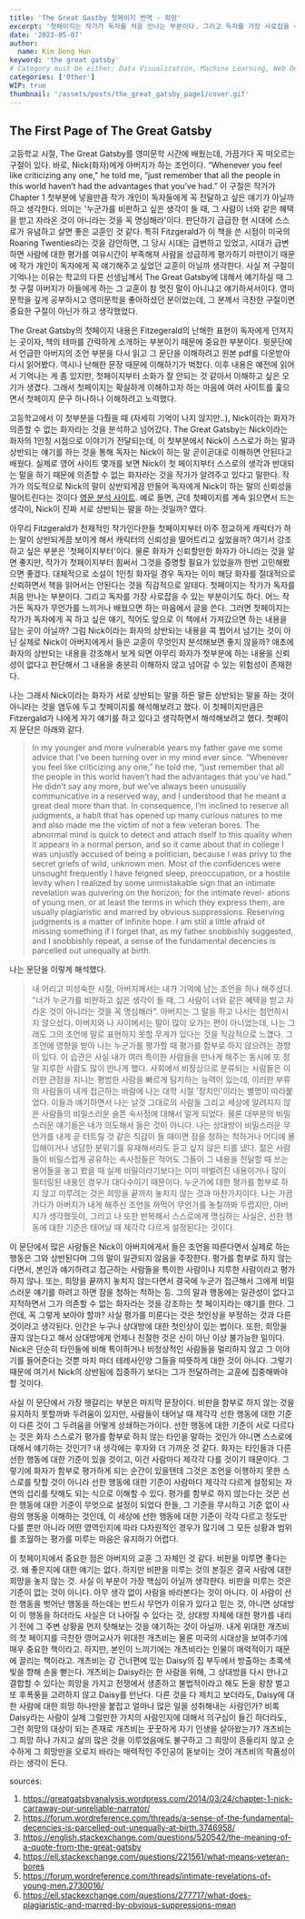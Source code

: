 ```yaml
---
title: 'The Great Gastby 첫페이지 번역 - 희망'
excerpt: '첫페이지는 작가가 독자를 처음 만나는 부분이다. 그리고 독자를 가장 사로잡을 수 있는 부분이기도 하다. 어느 작가든 독자가 무언가를 느끼거나 배웠으면 하는 마음에서 글을 쓴다. 그러면 첫페이지는 작가가 독자에게 꼭 하고 싶은 얘기, 적어도 앞으로 이 책에서 가져갔으면 하는 내용을 담는 곳이 아닐까? 그럼 Nick이라는 화자의 상반되는 내용을 콕 찝어서 넘기는 것이 아닌 실제로 Nick이 아버지에게서 들은 교훈이 무엇인지 분석해보면 좋지 않을까? 애초에 화자의 상반되는 내용을 강조해서 보게 되면 아무리 화자가 첫부분에 하는 내용을 신뢰성이 없다고 판단해서 그 내용을 충분히 이해하지 않고 넘어갈 수 있는 위험성이 존재한다.'
date: '2023-05-07'
author:
  name: Kim Dong Hun
keyword: 'the great gatsby'
# Category must be either: Data Visualization, Machine Learning, Web Development, Product Design, Computer Graphics, Other
categories: ['Other']
WIP: true
thumbnail: '/assets/posts/the_great_gatsby_page1/cover.gif'
---
```


## The First Page of The Great Gatsby

고등학교 시절, The Great Gatsby를 영미문학 시간에 배웠는데, 가끔가다 꼭 떠오르는 구절이 있다. 바로, Nick(화자)에게 아버지가 하는 조언이다. “Whenever you feel like criticizing any one,” he told me, “just remember that all the people in this world haven’t had the advantages that you’ve had.” 이 구절은 작가가 Chapter 1 첫부분에 넣을만큼 작가 개인이 독자들에게 꼭 전달하고 싶은 얘기가 아닐까 하고 생각한다. 의미는 '누군가를 비판하고 싶은 생각이 들 때, 그 사람이 너와 같은 혜택을 받고 자라온 것이 아니라는 것을 꼭 명심해라'이다. 판단하기 급급한 현 시대에 스스로가 유념하고 살면 좋은 교훈인 것 같다. 특히 Fitzgerald가 이 책을 쓴 시점이 미국의 Roaring Twenties라는 것을 감안하면, 그 당시 시대는 급변하고 있었고, 시대가 급변하면 사람에 대한 평가를 여유시간이 부족해져 사람을 성급하게 평가하기 마련이기 때문에 작가 개인이 독자에게 꼭 얘기해주고 싶었던 교훈이 아닐까 생각한다. 사실 저 구절이 기억나는 이유는 학교의 다른 선생님께서 The Great Gatsby에 대해서 얘기하실 때 그 첫 구절 아버지가 아들에게 하는 그 교훈이 참 멋진 말이 아니냐고 얘기하셔서이다. 영미문학을 깊게 공부하시고 영미문학을 좋아하셨던 분이었는데, 그 분께서 극찬한 구절이면 중요한 구절이 아닌가 하고 생각했었다.

The Great Gatsby의 첫페이지 내용은 Fitzegerald의 난해한 표현이 독자에게 던져지는 곳이자, 책의 테마를 간략하게 소개하는 부분이기 때문에 중요한 부분이다. 윗문단에서 언급한 아버지의 조언 부분을 다시 읽고 그 문단을 이해하려고 원본 pdf를 다운받아 다시 읽어봤다. 역시나 난해한 문장 때문에 이해하기가 벅찼다. 이후 내용은 예전에 읽어서 기억나는 게 좀 있지만, 첫페이지부터 소화가 잘 안되는 것 같아서 이해하고 싶은 오기가 생겼다. 그래서 첫페이지는 확실하게 이해하고자 하는 마음에 여러 사이트를 훑으면서 첫페이지 문구 하나하나 이해하려고 노력했다.

고등학교에서 이 첫부분을 다뤘을 때 (자세히 기억이 나지 않지만..), Nick이라는 화자가 의존할 수 없는 화자라는 것을 분석하고 넘어갔다. The Great Gatsby는 Nick이라는 화자의 1인칭 시점으로 이야기가 전달되는데, 이 첫부분에서 Nick이 스스로가 하는 말과 상반되는 얘기를 하는 것을 통해 독자는 Nick이 하는 말 곧이곧대로 이해하면 안된다고 배웠다. 실제로 영어 사이트 몇개를 보면 Nick이 첫 페이지부터 스스로의 생각과 반대되는 말을 하기 때문에 의존할 수 없는 화자라는 것을 작가가 알려주고 있다고 말한다. 작가가 의도적으로 Nick의 말이 상반되게끔 만들어 독자에게 Nick이 하는 말의 신뢰성을 떨어트린다는 것이다 [영문 분석 사이트](https://greatgatsbyanalysis.wordpress.com/2014/03/24/chapter-1-nick-carraway-our-unreliable-narrator/). 예로 들면, 근데 첫페이지를 계속 읽으면서 드는 생각이, Nick이 진짜 서로 상반되는 말을 하는 것일까? 였다.

아무리 Fitzgerald가 천재적인 작가인다한들 첫페이지부터 아주 정교하게 캐릭터가 하는 말이 상반되게끔 보이게 해서 캐릭터의 신뢰성을 떨어트리고 싶었을까? 여기서 강조하고 싶은 부분은 '첫페이지부터'이다. 물론 화자가 신뢰할만한 화자가 아니라는 것을 알면 좋지만, 작가가 첫페이지부터 힘써서 그것을 증명할 필요가 있었을까 한번 고민해봤으면 좋겠다. 대체적으로 소설이 1인칭 화자일 경우 독자는 이미 해당 화자를 절대적으로 신뢰하면서 책을 읽어서는 안된다는 것을 직감적으로 알테다. 첫페이지는 작가가 독자를 처음 만나는 부분이다. 그리고 독자를 가장 사로잡을 수 있는 부분이기도 하다. 어느 작가든 독자가 무언가를 느끼거나 배웠으면 하는 마음에서 글을 쓴다. 그러면 첫페이지는 작가가 독자에게 꼭 하고 싶은 얘기, 적어도 앞으로 이 책에서 가져갔으면 하는 내용을 담는 곳이 아닐까? 그럼 Nick이라는 화자의 상반되는 내용을 콕 찝어서 넘기는 것이 아닌 실제로 Nick이 아버지에게서 들은 교훈이 무엇인지 분석해보면 좋지 않을까? 애초에 화자의 상반되는 내용을 강조해서 보게 되면 아무리 화자가 첫부분에 하는 내용을 신뢰성이 없다고 판단해서 그 내용을 충분히 이해하지 않고 넘어갈 수 있는 위험성이 존재한다.

나는 그래서 Nick이라는 화자가 서로 상반되는 말을 하든 말든 상반되는 말을 하는 것이 아니라는 것을 염두에 두고 첫페이지를 해석해보려고 했다. 이 첫페이지만큼은 Fitzergald가 나에게 자기 얘기를 하고 있다고 생각하면서 해석해보려고 했다. 첫페이지 문단은 아래와 같다.

> In my younger and more vulnerable years my father gave me some advice that I’ve been turning over in my mind ever since.
> “Whenever you feel like criticizing any one,” he told me, “just remember that all the people in this world haven’t had the advantages that you’ve had.”
> He didn’t say any more, but we’ve always been unusually communicative in a reserved way, and I understood that he meant a great deal more than that. In consequence, I’m inclined to reserve all judgments, a habit that has opened up many curious natures to me and also made me the victim of not a few veteran bores. The abnormal mind is quick to detect and attach itself to this quality when it appears in a normal person, and so it came about that in college I was unjustly accused of being a politician, because I was privy to the secret griefs of wild, unknown men. Most of the confidences were unsought frequently I have feigned sleep, preoccupation, or a hostile levity when I realized by some unmistakable sign that an intimate revelation was quivering on the horizon; for the intimate revel- ations of young men, or at least the terms in which they express them, are usually plagiaristic and marred by obvious suppressions. Reserving judgments is a matter of infinite hope. I am still a little afraid of missing something if I forget that, as my father snobbishly suggested, and I snobbishly repeat, a sense of the fundamental decencies is parcelled out unequally at birth.

나는 문단을 이렇게 해석했다.

> 내 어리고 미성숙한 시절, 아버지께서는 내가 기억에 남는 조언을 하나 해주셨다. "너가 누군가를 비판하고 싶은 생각이 들 때, 그 사람이 너와 같은 혜택을 받고 자라온 것이 아니라는 것을 꼭 명심해라". 아버지는 그 말을 하고 나서는 첨언하시지 않으셨다. 아버지와 나 사이에서는 말이 많이 오가는 편이 아니었는데, 나는 그래도 그의 조언에 말로 표현하지 못할 무게가 있다는 것을 직감적으로 느꼈다. 그 조언에 영향을 받아 나는 누군가를 평가할 때 평가를 함부로 하지 않으려는 경향이 있다. 이 습관은 사실 내가 여러 특이한 사람들을 만나게 해주는 동시에 또 정말 지루한 사람도 많이 만나게 했다. 사회에서 비정상으로 분류되는 사람들은 이러한 관점을 지니는 평범한 사람을 빠르게 탐지하는 능력이 있는데, 이러한 부류의 사람들이 내게 접근하는 바람에 나는 대학 시절 '정치인'이라는 별명이 따라붙었다. 이들과 얘기하면서 나는 날것 그대로의 사람들 그리고 세상에 알려지지 않은 사람들의 비밀스러운 슬픈 속사정에 대해서 알게 되었다. 물론 대부분의 비밀스러운 얘기들은 내가 의도해서 들은 것이 아니다. 나는 상대방이 비밀스러운 무언가를 내게 곧 터트릴 것 같은 직감이 들 때이면 잠을 청하는 척하거나 어디에 몰입해이거나 냉담한 분위기를 유재해서라도 듣고 싶지 않은 티를 냈다. 젊은 사람들이 비밀스럽게 공유하는 속사정들은 적어도 그들이 그 내용을 전달할 때 쓰는 용어들을 놓고 봤을 때 실제 비밀이라기보다는 이미 떠벌려진 내용이거나 많이 필터링된 내용인 경우가 대다수이기 때문이다. 누군가에 대한 평가를 함부로 하지 않고 미루려는 것은 희망을 끝까지 놓치지 않는 것과 마찬가지이다. 나는 가끔 가다가 아버지가 내게 해주신 조언을 까먹어 무언가를 놓칠까봐 두렵지만, 아버지가 생각했듯이, 그리고 나 또한 반복해서 스스로에게 명심하는 사실은, 선한 행동에 대한 기준은 태어날 때 제각각 다르게 설정된다는 것이다.

이 문단에서 많은 사람들은 Nick이 아버지에게서 들은 조언을 따른다면서 실제로 하는 행동은 그와 상반된다며 그의 말이 일관되지 않음을 주장한다. 평가를 함부로 하지 않는다면서, 본인과 얘기하려고 접근하는 사람들을 특이한 사람이나 지루한 사람이라고 평가하지 않나. 또는, 희망을 끝까지 놓치지 않는다면서 결국에 누군가 접근해서 그에게 비밀스러운 얘기를 하려고 하면 잠을 청하는 척하는 등. 그의 말과 행동에는 일관성이 없다고 지적하면서 그가 의존할 수 없는 화자라는 것을 강조하는 첫 페이지라는 얘기를 한다. 그런데, 꼭 그렇게 보아야 할까? 사실 평가를 미룬다는 것은 첫인상을 부정하는 것과 다른 것이라고 생각된다. 인간은 누구나 상대방에 대한 첫인상이 있는 법이다. 또한, 희망을 끊지 않는다고 해서 상대방에게 언제나 친절한 것은 신이 아닌 이상 불가능한 일이다. Nick은 단순히 타인들에 비해 특이하거나 비정상적인 사람들을 멀리하지 않고 그 이야기를 들어준다는 것뿐 마치 마더 테레사인양 그들을 따뜻하게 대한 것이 아니다. 그렇기 때문에 여기서 Nick의 상반됨에 집중하기 보다는 그가 전달하려는 교훈에 집중해봐야 할 것이다.

사실 이 문단에서 가장 헷갈리는 부분은 마지막 문장이다. 비판을 함부로 하지 않는 것을 유지하지 못할까봐 두려움이 있지만, 사람들이 태어날 때 제각각 선한 행동에 대한 기준이 다른 것이 그 두려움을 어떻게 상쇄하는가이다. 선한 행동에 대한 기준이 서로 다르다는 것은 화자 스스로가 평가를 함부로 하지 않는 타인을 말하는 것인가 아니면 스스로에 대해서 얘기하는 것인가? 내 생각에는 후자와 더 가까운 것 같다. 화자는 타인들과 다른 선한 행동에 대한 기준이 있을 것이고, 이건 사람마다 제각각 다를 것이기 때문이다. 그렇기에 화자가 함부로 평가하게 되는 순간이 있을텐데 그것은 조언을 이행하지 못한 스스로를 탓할 것이 아니라 선한 행동에 대한 기준이 사람마다 제각각 다르게 설정되는 자연의 섭리를 탓해도 되는 식으로 이해할 수 있다. 평가를 함부로 하지 않는다는 것은 선한 행동에 대한 기준이 무엇으로 설정이 되었다 한들, 그 기준을 무시하고 기준 없이 사람의 행동을 이해하는 것인데, 이 세상에 선한 행동에 대한 기준이 각각 다르고 정도만 다를 뿐만 아니라 어떤 영역인지에 따라 다차원적인 경우가 많기에 그 모든 상황과 범위를 초월하는 평가를 미루는 마음은 유지하기 어렵다.

이 첫페이지에서 중요한 점은 아버지의 교훈 그 자체인 것 같다. 비판을 미루면 좋다는 것. 왜 좋은지에 대한 얘기는 없다. 하지만 비판을 미루는 것의 본질은 결국 사람에 대한 희망을 놓지 않는 것. 사실 이 부분이 가장 핵심이 아닐까 생각한다. 비판을 미루는 것은 기준이 없는 것이 아니다. 아무 생각 없이 사람을 바라본다는 것이 아니다. 이 사람이 선한 행동을 벗어난 행동을 하는데는 반드시 무언가 이유가 있다고 믿는 것, 아니면 상대방이 이 행동을 하더라도 사실은 더 나아질 수 있다는 것, 상대방 자체에 대한 평가를 내리기 전에 그 주변 상황을 먼저 탓해보는 것을 얘기하는 것이 아닐까. 내게 위대한 개츠비의 첫 페이지를 극찬한 영어교사가 위대한 개츠비는 물론 미국의 시대상을 보여주기에 매우 중요한 책이라고. 하지만, 본인이 느끼기에는 개츠비라는 인물이 매력적이기 때문에 끌리는 책이라고. 개츠비는 강 건너편에 있는 Daisy의 집 부두에서 방출하는 초록색 빛을 향해 손을 뻗는다. 개츠비는 Daisy라는 한 사람을 위해, 그 상대방을 다시 만나고 결합할 수 있다는 희망을 가지고 전쟁에서 생존하고 불법적이라고 해도 돈을 왕창 벌고 또 후폭풍을 고려하지 않고 Daisy를 만난다. 다른 것을 다 제치고 보더라도, Daisy에 대한 사람에 대한 희망 하나만을 붙잡고 얼마나 많은 일을 성취해내는 사람인가? 비록 Daisy라는 사람이 실제 그럴만한 가치의 사람인지에 대해서 의구심이 들긴 하더라도, 그런 희망의 대상이 되는 존재로 개츠비는 꿋꿋하게 자기 인생을 살아왔는가? 개츠비는 그 희망 하나 가지고 삶의 많은 것을 이루었음에도 불구하고 그 희망이 흔들리지 않고 순수하게 그 희망만을 오로지 바라는 매력적인 주인공이 돋보이는 것이 개츠비의 작품성이라는 생각이 든다.

sources:

1. https://greatgatsbyanalysis.wordpress.com/2014/03/24/chapter-1-nick-carraway-our-unreliable-narrator/
2. https://forum.wordreference.com/threads/a-sense-of-the-fundamental-decencies-is-parcelled-out-unequally-at-birth.3746958/
3. https://english.stackexchange.com/questions/520542/the-meaning-of-a-quote-from-the-great-gatsby
4. https://ell.stackexchange.com/questions/221561/what-means-veteran-bores
5. https://forum.wordreference.com/threads/intimate-revelations-of-young-men.2730016/
6. https://ell.stackexchange.com/questions/277717/what-does-plagiaristic-and-marred-by-obvious-suppressions-mean
